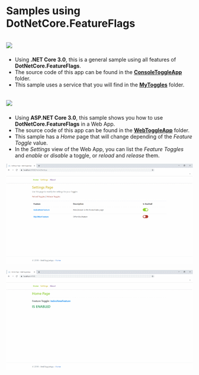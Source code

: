 # **Samples using DotNetCore.FeatureFlags**

## **<img src="https://img.shields.io/badge/Console App .NET Core 3.0-yellow" />**
- Using **.NET Core 3.0**, this is a general sample using all features of **DotNetCore.FeatureFlags**.
- The source code of this app can be found in the [**ConsoleToggleApp**](https://github.com/J0rgeSerran0/FeatureFlags/tree/master/src/Sample/ConsoleToggleApp) folder.
- This sample uses a service that you will find in the [**MyToggles**](https://github.com/J0rgeSerran0/FeatureFlags/tree/master/src/Sample/MyToggles) folder.

## **<img src="https://img.shields.io/badge/ASP.NET 3.0 MVC Web App-yellow" />**
- Using **ASP.NET Core 3.0**, this sample shows you how to use **DotNetCore.FeatureFlags** in a Web App.
- The source code of this app can be found in the [**WebToggleApp**](https://github.com/J0rgeSerran0/FeatureFlags/tree/master/src/Sample/WebToggleApp) folder.
- This sample has a *Home* page that will change depending of the *Feature Toggle* value.
- In the *Settings* view of the Web App, you can list the *Feature Toggles* and *enable* or *disable* a toggle, or *reload* and *release* them.

![screenshot](https://raw.githubusercontent.com/J0rgeSerran0/FeatureFlags/master/images/Sample_WebToggleApp_01.png) 

![screenshot](https://raw.githubusercontent.com/J0rgeSerran0/FeatureFlags/master/images/Sample_WebToggleApp_02.png) 
